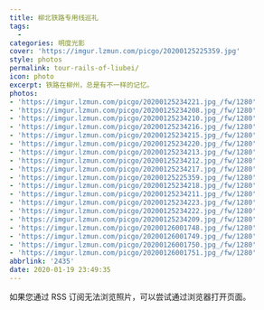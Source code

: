 ```yaml
---
title: 柳北铁路专用线巡礼
tags:
  - 
categories: 明度光影
cover: 'https://imgur.lzmun.com/picgo/20200125225359.jpg'
style: photos
permalink: tour-rails-of-liubei/
icon: photo
excerpt: 铁路在柳州，总是有不一样的记忆。
photos:
- 'https://imgur.lzmun.com/picgo/20200125234221.jpg_/fw/1280'
- 'https://imgur.lzmun.com/picgo/20200125234208.jpg_/fw/1280'
- 'https://imgur.lzmun.com/picgo/20200125234210.jpg_/fw/1280'
- 'https://imgur.lzmun.com/picgo/20200125234216.jpg_/fw/1280'
- 'https://imgur.lzmun.com/picgo/20200125234215.jpg_/fw/1280'
- 'https://imgur.lzmun.com/picgo/20200125234220.jpg_/fw/1280'
- 'https://imgur.lzmun.com/picgo/20200125234213.jpg_/fw/1280'
- 'https://imgur.lzmun.com/picgo/20200125234212.jpg_/fw/1280'
- 'https://imgur.lzmun.com/picgo/20200125234217.jpg_/fw/1280'
- 'https://imgur.lzmun.com/picgo/20200125225359.jpg_/fw/1280'
- 'https://imgur.lzmun.com/picgo/20200125234218.jpg_/fw/1280'
- 'https://imgur.lzmun.com/picgo/20200125234211.jpg_/fw/1280'
- 'https://imgur.lzmun.com/picgo/20200125234223.jpg_/fw/1280'
- 'https://imgur.lzmun.com/picgo/20200125234222.jpg_/fw/1280'
- 'https://imgur.lzmun.com/picgo/20200125234209.jpg_/fw/1280'
- 'https://imgur.lzmun.com/picgo/20200126001748.jpg_/fw/1280'
- 'https://imgur.lzmun.com/picgo/20200126001749.jpg_/fw/1280'
- 'https://imgur.lzmun.com/picgo/20200126001750.jpg_/fw/1280'
- 'https://imgur.lzmun.com/picgo/20200126001751.jpg_/fw/1280'
abbrlink: '2435'
date: 2020-01-19 23:49:35
---
```

如果您通过 RSS 订阅无法浏览照片，可以尝试通过浏览器打开页面。